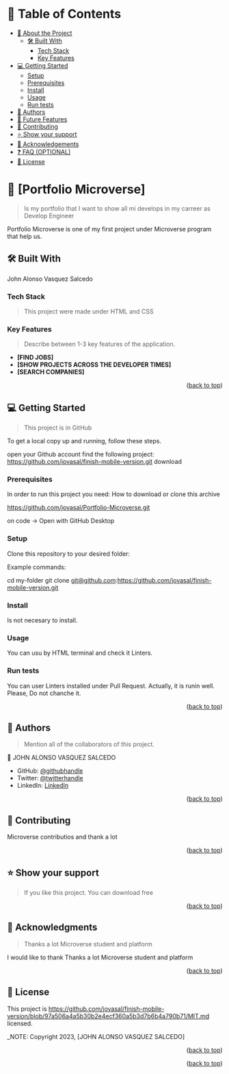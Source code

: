 <a name="readme-top"></a>

<!-- TABLE OF CONTENTS -->

# 📗 Table of Contents

- [📖 About the Project](#about-project)
  - [🛠 Built With](#built-with)
    - [Tech Stack](#tech-stack)
    - [Key Features](#key-features)
- [💻 Getting Started](#getting-started)
  - [Setup](#setup)
  - [Prerequisites](#prerequisites)
  - [Install](#install)
  - [Usage](#usage)
  - [Run tests](#run-tests)
- [👥 Authors](#authors)
- [🔭 Future Features](#future-features)
- [🤝 Contributing](#contributing)
- [⭐️ Show your support](#support)
- [🙏 Acknowledgements](#acknowledgements)
- [❓ FAQ (OPTIONAL)](#faq)
- [📝 License](#license)

<!-- PROJECT DESCRIPTION -->

# 📖 [Portfolio Microverse] <a name="about-project"></a>

> Is my portfolio that I want to show all mi develops in my carreer as Develop Engineer

Portfolio Microverse is one of my first project under Microverse program that help us.

## 🛠 Built With <a name="built-with"></a>

John Alonso Vasquez Salcedo

### Tech Stack <a name="tech-stack"></a>

> This project were made under HTML and CSS

<!-- Features -->

### Key Features <a name="key-features"></a>

> Describe between 1-3 key features of the application.

- **[FIND JOBS]**
- **[SHOW PROJECTS ACROSS THE DEVELOPER TIMES]**
- **[SEARCH COMPANIES]**

<p align="right">(<a href="#readme-top">back to top</a>)</p>

<!-- GETTING STARTED -->

## 💻 Getting Started <a name="getting-started"></a>

> This project is in GitHub

To get a local copy up and running, follow these steps.

open your Github account
find the following project: https://github.com/jovasal/finish-mobile-version.git
download

### Prerequisites

In order to run this project you need: How to download or clone this archive

https://github.com/jovasal/Portfolio-Microverse.git

on code -> Open with GitHub Desktop

### Setup

Clone this repository to your desired folder:

Example commands:


  cd my-folder
  git clone git@github.com:https://github.com/jovasal/finish-mobile-version.git


### Install

Is not necesary to install.

### Usage

You can usu by HTML terminal and check it Linters.


### Run tests

You can user Linters installed under Pull Request. Actually, it is runin well. Please, Do not chanche it.


<p align="right">(<a href="#readme-top">back to top</a>)</p>

<!-- AUTHORS -->

## 👥 Authors <a name="authors"></a>

> Mention all of the collaborators of this project.

👤 JOHN ALONSO VASQUEZ SALCEDO

- GitHub: [@githubhandle](https://github.com/jovasal)
- Twitter: [@twitterhandle](https://twitter.com/jovasal)
- LinkedIn: [LinkedIn](https://linkedin.com/in/jovasal)

<p align="right">(<a href="#readme-top">back to top</a>)</p>

<!-- CONTRIBUTING -->

## 🤝 Contributing <a name="contributing"></a>

Microverse contributios and thank a lot 

<p align="right">(<a href="#readme-top">back to top</a>)</p>

<!-- SUPPORT -->

## ⭐️ Show your support <a name="support"></a>

> If you like this project. You can download free

<p align="right">(<a href="#readme-top">back to top</a>)</p>

<!-- ACKNOWLEDGEMENTS -->

## 🙏 Acknowledgments <a name="acknowledgements"></a>

> Thanks a lot Microverse student and platform

I would like to thank Thanks a lot Microverse student and platform

<p align="right">(<a href="#readme-top">back to top</a>)</p>

<!-- LICENSE -->

## 📝 License <a name="license"></a>

This project is https://github.com/jovasal/finish-mobile-version/blob/97a506a4a5b30b2e4ecf360a5b3d7b6b4a790b71/MIT.md licensed.

_NOTE: Copyright 2023, [JOHN ALONSO VASQUEZ SALCEDO]

<p align="right">(<a href="#readme-top">back to top</a>)</p>

<p align="right">(<a href="#readme-top">back to top</a>)</p>

